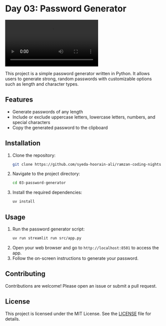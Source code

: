 # Day 03: Password Generator

<video controls>
    <source src="./assets/demo.mp4">
</video>

This project is a simple password generator written in Python. It allows users to generate strong, random passwords with customizable options such as length and character types.

## Features

- Generate passwords of any length
- Include or exclude uppercase letters, lowercase letters, numbers, and special characters
- Copy the generated password to the clipboard

## Installation

1. Clone the repository:
    ```bash
    git clone https://github.com/syeda-hoorain-ali/ramzan-coding-nights.git
    ```
2. Navigate to the project directory:
    ```bash
    cd 03-password-generator
    ```
3. Install the required dependencies:
    ```bash
    uv install
    ```

## Usage

1. Run the password generator script:
    ```bash
    uv run streamlit run src/app.py
    ```
2. Open your web browser and go to `http://localhost:8501` to access the app.
3. Follow the on-screen instructions to generate your password.


## Contributing

Contributions are welcome! Please open an issue or submit a pull request.

## License

This project is licensed under the MIT License. See the [LICENSE](LICENSE) file for details.
